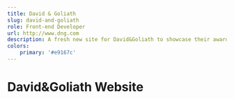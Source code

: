 ```yaml
---
title: David & Goliath
slug: david-and-goliath
role: Front-end Developer
url: http://www.dng.com
description: A fresh new site for David&Goliath to showcase their award winning creative work.
colors:
    primary: '#e9167c'
---
```


# David&Goliath Website

